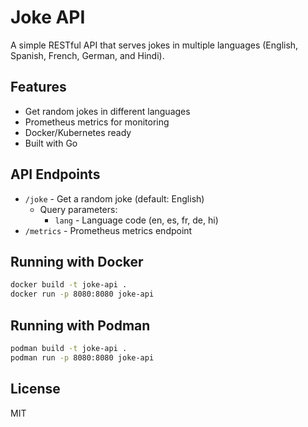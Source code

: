# Joke API

A simple RESTful API that serves jokes in multiple languages (English, Spanish, French, German, and Hindi).

## Features

- Get random jokes in different languages
- Prometheus metrics for monitoring
- Docker/Kubernetes ready
- Built with Go

## API Endpoints

- `/joke` - Get a random joke (default: English)
  - Query parameters:
    - `lang` - Language code (en, es, fr, de, hi)
- `/metrics` - Prometheus metrics endpoint

## Running with Docker

```bash
docker build -t joke-api .
docker run -p 8080:8080 joke-api
```

## Running with Podman

```bash
podman build -t joke-api .
podman run -p 8080:8080 joke-api
```

## License

MIT
